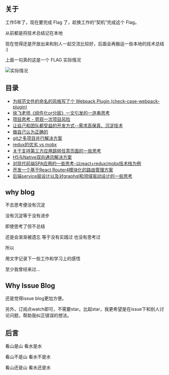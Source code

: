 ## 关于

工作5年了，现在要完成 Flag 了，趁换工作的“契机”完成这个 Flag。

从前都是将技术总结记在本地

现在觉得还是开放出来和别人一起交流比较好，后面会再搬运一些本地的技术总结 :)

上面一句真的这是一个 FLAG 实际情况

![实际情况](https://user-images.githubusercontent.com/20391734/77719511-63920600-7020-11ea-8ad4-55ae783ee523.jpg)

## 目录

* [为规范文件的命名的风格写了个 Webpack Plugin (check-case-webpack-plugin)](https://github.com/zhangwilling/blog/issues/15)
* [徐飞老师《组件化or分层》一文引发的一连串思考 ](https://github.com/zhangwilling/blog/issues/13)
* [项目思考 - 旁观一次项目风险](https://github.com/zhangwilling/blog/issues/12)
* [让自己和团队都受益的开发方式--需求高保真、沉淀技术](https://github.com/zhangwilling/blog/issues/10)
* [做自己认为正确的](https://github.com/zhangwilling/blog/issues/9)
* [git之多项目并行解决方案](https://github.com/zhangwilling/blog/issues/7)
* [redux的优劣 vs mobx](https://github.com/zhangwilling/blog/issues/6)
* [关于支持第三方应用跳转任意页面的一些思考](https://github.com/zhangwilling/blog/issues/5)
* [H5与Native双向通讯解决方案](https://github.com/zhangwilling/blog/issues/4)
* [对现代前端SPA应用的一些思考-以react+redux/mobx技术栈为例](https://github.com/zhangwilling/blog/issues/3)
* [开发一个基于React Router4模块化的路由管理方案](https://github.com/zhangwilling/blog/issues/2)
* [后端service层设计以及对graphql和领域驱动设计的一些思考](https://github.com/zhangwilling/blog/issues/1)

## why blog

不去思考便没有沉淀

没有沉淀等于没有进步

即使思考了但不总结

还是会渐渐被遗忘 等于没有实践过 也没有思考过

所以

用文字记录下一些工作和学习上的感悟

至少我曾经来过...

## Why Issue Blog

还是觉得issue blog更加方便。

另外，订阅点watch即可，不需要star。比起star，我更希望是在issue下和别人讨论问题，帮助我纠正错误的想法。

## 后言

看山是山 看水是水

看山不是山 看水不是水

看山还是山 看水还是水
